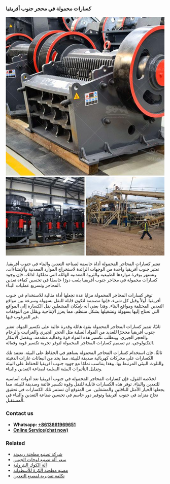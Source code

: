 <h3>كسارات محمولة في محجر جنوب أفريقيا</h3><img src='1701852689.jpg' alt=''><p>تعتبر كسارات المحاجر المحمولة أداة حاسمة لصناعة التعدين والبناء في جنوب أفريقيا. تعتبر جنوب أفريقيا واحدة من الوجهات الرائدة لاستخراج الموارد المعدنية والإنشاءات، وتشتهر بوفرة مواردها الطبيعية والثروة المعدنية الهائلة التي تملكها. لذلك، فإن وجود كسارات محمولة في محاجر جنوب أفريقيا يلعب دورًا حاسمًا في تحسين كفاءة تعدين المحاجر وتسريع عمليات البناء.</p><p>توفر كسارات المحاجر المحمولة مزايا عدة تجعلها أداة مثالية للاستخدام في جنوب أفريقيا. أولاً وقبل كل شيء، فإنها مصممة لتكون قابلة للنقل بسهولة وسرعة بين مواقع التعدين المختلفة ومواقع البناء. وهذا يعني أنه بإمكان المشغلين نقل الكسارة إلى المواقع التي تحتاج إليها بسهولة وتشغيلها بشكل منتظم، مما يعزز الإنتاجية ويقلل من التوقفات غير المرغوب فيها.</p><p>ثانيًا، تتميز كسارات المحاجر المحمولة بقوة هائلة وقدرة عالية على تكسير المواد. تعتبر جنوب أفريقيا محجرًا للعديد من المواد الصلبة مثل الحجر الجيري والغرانيت والرخام والحجر الجيري، ويتطلب تكسير هذه المواد قوة وفعالية متقدمة. وبفضل الابتكار التكنولوجي، تم تصميم كسارات المحاجر المحمولة لتوفر تجربة تكسير قوية وفعالة.</p><p>ثالثًا، فإن استخدام كسارات المحاجر المحمولة يساهم في الحفاظ على البيئة. تعتمد تلك الكسارات على محركات كهربائية صديقة للبيئة، مما يحد من انبعاثات غازات الدفيئة والتلوث البيئي المرتبط بها. وهذا يتناسب تمامًا مع جهود جنوب أفريقيا للحفاظ على البيئة وتقليل التأثيرات البيئية السلبية لصناعة التعدين والبناء.</p><p>لخلاصة القول، فإن كسارات المحاجر المحمولة في جنوب أفريقيا تعد أدوات أساسية للتعدين والبناء. توفر هذه الكسارات قابلية للنقل وقوة تكسير فائقة وصديقة للبيئة، مما يجعلها الخيار الأمثل للناقلين والمشغلين. من المتوقع أن تستمر تلك الكسارات في تحقيق نجاح متزايد في جنوب أفريقيا وتوفير دور حاسم في تحسين صناعة التعدين والبناء في المستقبل.</p><h3>Contact us</h3><ul><li><strong>Whatsapp:&nbsp;<a href="https://wa.me/8613661969651">+8613661969651</a></strong></li><li><a href="https://swt.shibang-china.com/?git&amp;zhl&amp;كسارات محمولة في محجر جنوب أفريقيا"><strong>Online Service(chat now)</strong></a></li></ul><h3>Related</h3><ul><li><a href='شركة تصنيع مطحنة ريموند.md'>شركة تصنيع مطحنة ريموند</a></li><li><a href='سعر آلة تصنيع لوحات الجبس.md'>سعر آلة تصنيع لوحات الجبس</a></li><li><a href='آلة الكوك البترولية.md'>آلة الكوك البترولية</a></li><li><a href='مصنع مطحنة الكرة للأسطوانة.md'>مصنع مطحنة الكرة للأسطوانة</a></li><li><a href='تكلفة تقديرية لمصنع التعدين.md'>تكلفة تقديرية لمصنع التعدين</a></li></ul>